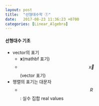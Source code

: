 ```yaml
---
layout: post
title:  "선형대수학 ①"
date:   2017-08-23 11:36:23 +0700
categories: [Linear_Algebra]
---
```


#### 선형대수 기초
- vector의 표기
    + $\mathbf{x}$(mathbf 표기)
    + $$\vec{x}$$(vector 표기)
- 행렬의 표기는 대문자
    + $$R$$: 실수 집합 real values
